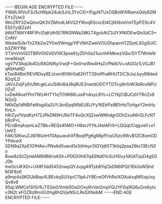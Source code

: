 -----BEGIN AGE ENCRYPTED FILE-----
YWdlLWVuY3J5cHRpb24ub3JnL3YxCi0+IFgyNTUxOSBoWXlRamxQdy82MEYzZUw3
WmZRY3ZwQmxQK3VZMmdLMVQ2YWxqR3cxcEI4CjNXbmVmTEpPZXc4VE55TytBZzA1
bWdTNWY4RFlPclZqKzlhSE1RN3NWa28KLT4gckAtZ3JlYXNlIDEwQlxSdC5+CnNV
WkdwSUkrTnZXb2w2Y0w5WmgyYlFVNHZwelVOUGhpamhTZQotLS0gSUlCb3ZWY1Nr
VTVnVnVQOTBRVGlGVGVXK3poeEtyZDh0a21ucnhKMkwzVQo/SYT7WnleNnnwNnqX
vgV7V3AqUb4GcRAGNIKyiVwijF+GnVrwWw4HsZcPNdUV+oAGOz1LVGJB1qKbHaND
kTanB4BmTtEVRDxy8EJzxm90Wr0a82HTT3SmPhaRHUTDC3iJuLbyyB9dedR2q1LD
JAVzZsIjFyEtUMcgkLoiJSi9n8dJ8qRUE2nwtdUDCYTDTcq9n1nW3bRcnNPU0ZoT
LvDeA9oaYPm7Wz4HTYIvjT/hW66LosiFnAsyL8Yc+LCYbjCtBJCdVTRriZs9N3zQ
NKkDp1dNBiFeWsgAla2UYJknEpqNfbEUEIJYy1KEbPa9B1rHzToHgxY2miHyKnLn
hRrZys1VpdKzH72JPkDM9HJNxTF4oQcXIjZswWNhdgrGDh2zuA6rOLFcNTbRcP+L
PE/oBmjArpmLeZ7Bb+REQs45MO+H9stJYYkJ4elAFr0+LQQqt/CqgvieY+x1UeV2
FAK/SIKwuZJW16UeH70ApuwuhXFBoqfPgKgMlpfFosU5zc9WvB1ZC8omODYPdvwX
0DN9a2XpE1OfHAe+PNvAd5vaxd1e3itHeyc5lGYjdt5T1ktIq2psa26kc13EcN3o
Bow8zSI/ZjmbAM9l8NIrisKSh+PDED0h67q4SNd01cScH5lvy1dGATzpD4g5GJ0b
IneOcUKXOr+UX8f3dd5452nwpQYJvpg49Tyb8YqCbDN6lPQl/1Ek0sWShdM3F8zK
a9mp4sSKGUkBop4LBEckqSUVprC11pAJY8ErwOfVhRoIXOXukxqNf5xp/xqQv6v8
95qLWMCe1SfGrfLiTEQe0/Xmb50isDOxyRvVet2mpYGUYF0qiRQ6uOm6ytxv3N2t
xFOZ8z6tmGUthg8hQVjeNScLRsSXNobM
-----END AGE ENCRYPTED FILE-----
